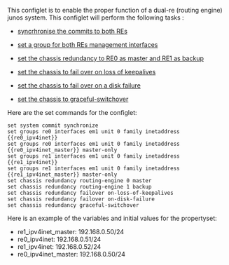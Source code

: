 This configlet is to enable the proper function of a dual-re (routing engine) junos system.
This configlet will perform the following tasks :

- [syncrhronise the commits to both REs](https://www.juniper.net/documentation/us/en/software/junos/cli/topics/topic-map/synchronising-routing-engines.html)

- [set a group for both REs management interfaces](https://www.juniper.net/documentation/us/en/software/junos/junos-overview/topics/task/routing-engine-dual-initial-configuration.html)
- [set the chassis redundancy to RE0 as master and RE1 as backup](https://www.juniper.net/documentation/us/en/software/junos/high-availability/topics/task/routing-engine-redundancy-configuring.html)
- [set the chassis to fail over on loss of keepalives](https://www.juniper.net/documentation/us/en/software/junos/high-availability/topics/task/routing-engine-redundancy-configuring.html#section-re-redundancy-on-loss-of-keepalives)
- [set the chassis to fail over on a disk failure](https://www.juniper.net/documentation/us/en/software/junos/high-availability/topics/task/routing-engine-redundancy-configuring.html#section-re-redundancy-on-disk-failure)
- [set the chassis to graceful-switchover](https://www.juniper.net/documentation/us/en/software/junos/high-availability/topics/task/gres-configuring.html)

Here are the set commands for the configlet:
```
set system commit synchronize
set groups re0 interfaces em1 unit 0 family inetaddress {{re0_ipv4inet}}
set groups re0 interfaces em1 unit 0 family inetaddress {{re0_ipv4inet_master}} master-only
set groups re1 interfaces em1 unit 0 family inetaddress {{re1_ipv4inet}}
set groups re1 interfaces em1 unit 0 family inetaddress {{re1_ipv4inet_master}} master-only
set chassis redundancy routing-engine 0 master
set chassis redundancy routing-engine 1 backup
set chassis redundancy failover on-loss-of-keepalives
set chassis redundancy failover on-disk-failure
set chassis redundancy graceful-switchover 
```

Here is an example of the variables and initial values for the propertyset:

 - re1_ipv4inet_master: 192.168.0.50/24
 - re0_ipv4inet:  192.168.0.51/24
 - re1_ipv4inet: 192.168.0.52/24
 - re0_ipv4inet_master: 192.168.0.50/24
